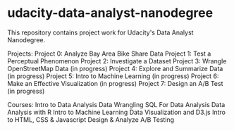 # udacity-data-analyst-nanodegree
This repository contains project work for Udacity's Data Analyst Nanodegree.

Projects:
Project 0: Analyze Bay Area Bike Share Data
Project 1: Test a Perceptual Phenomenon
Project 2: Investigate a Dataset
Project 3: Wrangle OpenStreetMap Data (in progress)
Project 4: Explore and Summarize Data (in progress)
Project 5: Intro to Machine Learning (in progress)
Project 6: Make an Effective Visualization (in progress)
Project 7: Design an A/B Test (in progress)

Courses:
Intro to Data Analysis
Data Wrangling
SQL For Data Analysis
Data Analysis with R
Intro to Machine Learning
Data Visualization and D3.js
Intro to HTML, CSS & Javascript
Design & Analyze A/B Testing
